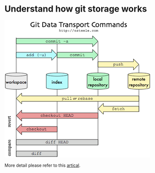 # Understand how git storage works

![git workflow](assets/git_workflow.png)

More detail please refer to this [artical](http://blog.osteele.com/posts/2008/05/my-git-workflow/).